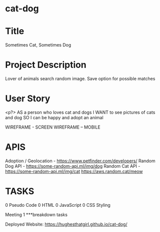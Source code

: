 # cat-dog

# Title
Sometimes Cat, Sometimes Dog

# Project Description
Lover of animals search random image. Save option for possible matches

# User Story
<p?>
AS 		a person who loves cat and dogs
I WANT 		to see pictures of cats and dog
SO 		I can be happy and adopt an animal
</p>



WIREFRAME - SCREEN				WIREFRAME – MOBILE

 	      

# APIS
Adoption / Geolocation -		https://www.petfinder.com/developers/
Random Dog API - 	https://some-random-api.ml/img/dog
Random Cat API - 	https://some-random-api.ml/img/cat
                    https://aws.random.cat/meow





# TASKS
0	Pseudo Code
0	HTML
0	JavaScript
0	CSS Styling

Meeting 1
***breakdown tasks

Deployed Website: https://hughesthatgirl.github.io/cat-dog/